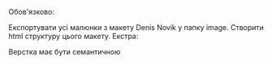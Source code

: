 Обов'язково:

Експортувати усі малюнки з макету Denis Novik у папку image.
Створити html структуру цього макету.
Екстра:

Верстка має бути семантичною
